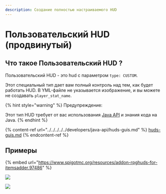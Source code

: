 ```yaml
---
description: Создание полностью настраиваемого HUD
---
```


# Пользовательский HUD (продвинутый)

## Что такое Пользовательский HUD ?

Пользовательский HUD - это hud с параметром `type: CUSTOM`.

Этот специальный тип дает вам полный контроль над тем, как будет работать HUD. В YML-файле не указывается изображение, и вы можете не создавать `player_stat_name`.

{% hint style="warning" %}
Предупреждение:

Этот тип HUD требует от вас использования [Java API](../../../../../../../developers/java-api/) и знания кода на Java.
{% endhint %}

{% content-ref url="../../../../../developers/java-api/huds-guis.md" %}
[huds-guis.md](../../../../../developers/java-api/huds-guis.md)
{% endcontent-ref %}

## Примеры

{% embed url="https://www.spigotmc.org/resources/addon-rpghuds-for-itemsadder.97486" %}

![](../../../../../.gitbook/assets/78b0de78224899524466178c9e7af2ade34514f1.gif)

![](../../../../../.gitbook/assets/e32ea483cc0e3e389c90081e2f6f1f33ed043440.gif)
